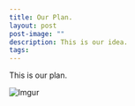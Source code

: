 ```yaml
---
title: Our Plan.
layout: post
post-image: ""
description: This is our idea.
tags:
---
```


This is our plan.

![Imgur](https://i.imgur.com/BBDpzDh.jpg)
